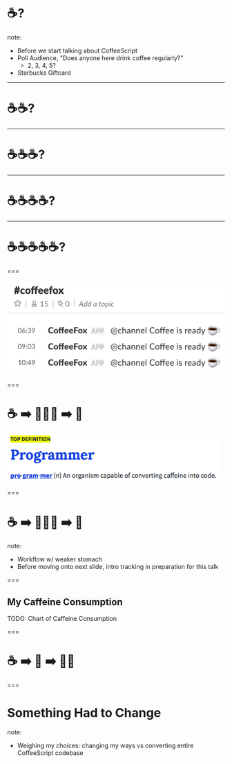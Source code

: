 # ☕️?

note:
- Before we start talking about CoffeeScript
- Poll Audience, "Does anyone here drink coffee regularly?"
  - 2, 3, 4, 5?
- Starbucks Giftcard

---

# ☕️☕️?

---

# ☕️☕️☕️?

---

# ☕️☕️☕️☕️?

---

# ☕️☕️☕️☕️☕️?

===

![Slack CoffeeFox](resources/img/slides/coffeefox.png)

===

# ☕️ ➡️ 👩🏽‍💻 ➡️ 📄

![Urban Dictionary Definition of a Programmer](resources/img/slides/urban-dictionary-programmer.png)

===

# ☕️ ➡️ 👨🏻‍💻 ➡️ 💩

note:
- Workflow w/ weaker stomach
- Before moving onto next slide, intro tracking in preparation for this talk

===

## My Caffeine Consumption

TODO: Chart of Caffeine Consumption

===

# ☕️ ➡️ 🤖 ➡️ 💩📄

===

# Something Had to Change

note:
- Weighing my choices: changing my ways vs converting entire CoffeeScript codebase
